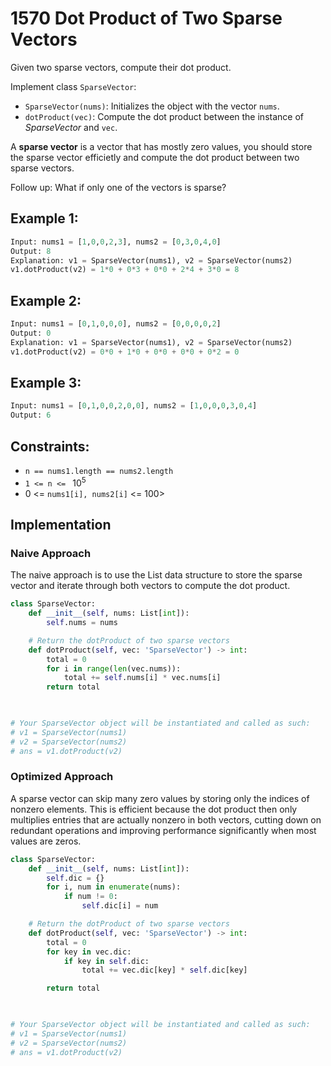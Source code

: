# 1570 Dot Product of Two Sparse Vectors

Given two sparse vectors, compute their dot product.

Implement class `SparseVector`:

* `SparseVector(nums)`: Initializes the object with the vector `nums`.
* `dotProduct(vec)`: Compute the dot product between the instance of *SparseVector* and `vec`.

A **sparse vector** is a vector that has mostly zero values, you should store the sparse vector efficietly and compute the dot product between two sparse vectors.

Follow up: What if only one of the vectors is sparse?

## Example 1:

```python
Input: nums1 = [1,0,0,2,3], nums2 = [0,3,0,4,0]
Output: 8
Explanation: v1 = SparseVector(nums1), v2 = SparseVector(nums2)
v1.dotProduct(v2) = 1*0 + 0*3 + 0*0 + 2*4 + 3*0 = 8
``` 
## Example 2:

```python
Input: nums1 = [0,1,0,0,0], nums2 = [0,0,0,0,2]
Output: 0
Explanation: v1 = SparseVector(nums1), v2 = SparseVector(nums2)
v1.dotProduct(v2) = 0*0 + 1*0 + 0*0 + 0*0 + 0*2 = 0
```

## Example 3:

```python
Input: nums1 = [0,1,0,0,2,0,0], nums2 = [1,0,0,0,3,0,4]
Output: 6
```

## Constraints:
* `n == nums1.length == nums2.length`
* `1 <= n <= ` $10^5$
* 0 <= `nums1[i], nums2[i]` <= $100$>


## Implementation
### Naive Approach
The naive approach is to use the List data structure to store the sparse vector and iterate through both vectors to compute the dot product. 

```python
class SparseVector:
    def __init__(self, nums: List[int]):
        self.nums = nums

    # Return the dotProduct of two sparse vectors
    def dotProduct(self, vec: 'SparseVector') -> int:
        total = 0
        for i in range(len(vec.nums)):
            total += self.nums[i] * vec.nums[i]
        return total

        

# Your SparseVector object will be instantiated and called as such:
# v1 = SparseVector(nums1)
# v2 = SparseVector(nums2)
# ans = v1.dotProduct(v2)
```

### Optimized Approach
A sparse vector can skip many zero values by storing only the indices of nonzero elements. This is efficient because the dot product then only multiplies entries that are actually nonzero in both vectors, cutting down on redundant operations and improving performance significantly when most values are zeros.
```python
class SparseVector:
    def __init__(self, nums: List[int]):
        self.dic = {}
        for i, num in enumerate(nums):
            if num != 0:
                self.dic[i] = num

    # Return the dotProduct of two sparse vectors
    def dotProduct(self, vec: 'SparseVector') -> int:
        total = 0
        for key in vec.dic:
            if key in self.dic:
                total += vec.dic[key] * self.dic[key] 

        return total

        

# Your SparseVector object will be instantiated and called as such:
# v1 = SparseVector(nums1)
# v2 = SparseVector(nums2)
# ans = v1.dotProduct(v2)
```